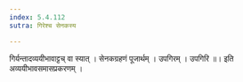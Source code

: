 ```yaml
---
index: 5.4.112
sutra: गिरेश्च सेनकस्य

---
```

 गिर्यन्तादव्ययीभावाट्टच् वा स्यात् । सेनकग्रहणं पूजार्थम् । उपगिरम् । उपगिरि ॥। इति अव्ययीभावसमासप्रकरणम्‌ ।